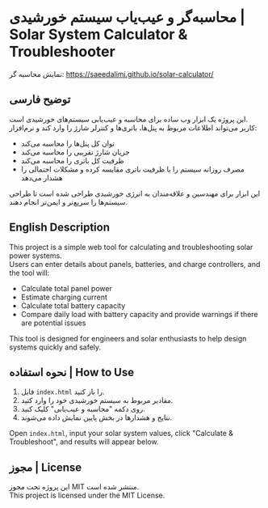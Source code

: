 # محاسبه‌گر و عیب‌یاب سیستم خورشیدی | Solar System Calculator & Troubleshooter

نمایش محاسبه گر: 
https://saeedalimi.github.io/solar-calculator/

## توضیح فارسی
این پروژه یک ابزار وب ساده برای محاسبه و عیب‌یابی سیستم‌های خورشیدی است.  
کاربر می‌تواند اطلاعات مربوط به پنل‌ها، باتری‌ها و کنترلر شارژ را وارد کند و نرم‌افزار:  
- توان کل پنل‌ها را محاسبه می‌کند  
- جریان شارژ تقریبی را محاسبه می‌کند  
- ظرفیت کل باتری را محاسبه می‌کند  
- مصرف روزانه سیستم را با ظرفیت باتری مقایسه کرده و مشکلات احتمالی را هشدار می‌دهد  

این ابزار برای مهندسین و علاقه‌مندان به انرژی خورشیدی طراحی شده است تا طراحی سیستم‌ها را سریع‌تر و ایمن‌تر انجام دهند.

## English Description
This project is a simple web tool for calculating and troubleshooting solar power systems.  
Users can enter details about panels, batteries, and charge controllers, and the tool will:  
- Calculate total panel power  
- Estimate charging current  
- Calculate total battery capacity  
- Compare daily load with battery capacity and provide warnings if there are potential issues  

This tool is designed for engineers and solar enthusiasts to help design systems quickly and safely.

## نحوه استفاده | How to Use
1. فایل `index.html` را باز کنید.  
2. مقادیر مربوط به سیستم خورشیدی خود را وارد کنید.  
3. روی دکمه "محاسبه و عیب‌یابی" کلیک کنید.  
4. نتایج و هشدارها در بخش پایین نمایش داده می‌شوند.  

Open `index.html`, input your solar system values, click "Calculate & Troubleshoot", and results will appear below.

## مجوز | License
این پروژه تحت مجوز MIT منتشر شده است.  
This project is licensed under the MIT License.
